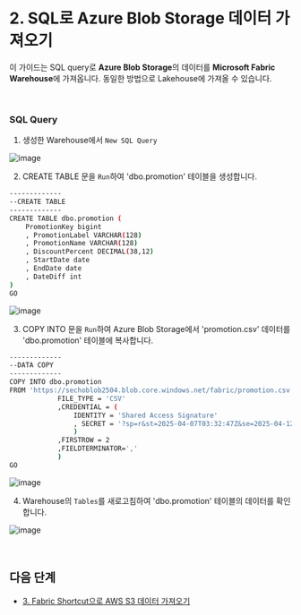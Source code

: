 # 2.	SQL로 Azure Blob Storage 데이터 가져오기

이 가이드는 SQL query로 **Azure Blob Storage**의 데이터를 **Microsoft Fabric Warehouse**에 가져옵니다. 동일한 방법으로 Lakehouse에 가져올 수 있습니다.   


<br/> 

### SQL Query 

1. 생성한 Warehouse에서 `New SQL Query`

![image](https://github.com/user-attachments/assets/efcab097-00f8-44d2-8339-185fe9bd2c87)


2. CREATE TABLE 문을 `Run`하여 'dbo.promotion' 테이블을 생성합니다. 

```bash
-------------
--CREATE TABLE
-------------
CREATE TABLE dbo.promotion (
    PromotionKey bigint
    , PromotionLabel VARCHAR(128)
    , PromotionName VARCHAR(128)
    , DiscountPercent DECIMAL(38,12)
    , StartDate date
    , EndDate date
    , DateDiff int
)
GO
```

![image](https://github.com/user-attachments/assets/e23c921e-93cc-451b-8ba6-9d9cc22ea382)


3. COPY INTO 문을 `Run`하여 Azure Blob Storage에서 'promotion.csv' 데이터를 'dbo.promotion' 테이블에 복사합니다. 

```bash
-------------
--DATA COPY
-------------
COPY INTO dbo.promotion
FROM 'https://sechoblob2504.blob.core.windows.net/fabric/promotion.csv' WITH ( 
            FILE_TYPE = 'CSV'
            ,CREDENTIAL = ( 
                IDENTITY = 'Shared Access Signature'
                , SECRET = '?sp=r&st=2025-04-07T03:32:47Z&se=2025-04-12T11:32:47Z&spr=https&sv=2024-11-04&sr=c&sig=phWp6ECs4IPny0m8V6hBkyFllhqve927b%2FJyYSyo5x8%3D'
                )
            ,FIRSTROW = 2
            ,FIELDTERMINATOR=','
            )
GO
```

![image](https://github.com/user-attachments/assets/bf96cbb3-0835-489f-a3db-0968a3d54281)


4. Warehouse의 `Tables`를 새로고침하여 'dbo.promotion' 테이블의 데이터를 확인합니다. 

![image](https://github.com/user-attachments/assets/f44f2d84-5333-4e81-be5d-a023b524d60a)


<br/>  

## 다음 단계 

* [3.	Fabric Shortcut으로 AWS S3 데이터 가져오기](https://github.com/mnrvacho/Microsoft-Fabric/blob/main/3.%20Shortcut%20-%20AWS%20S3.md) 
 
<br/> 
